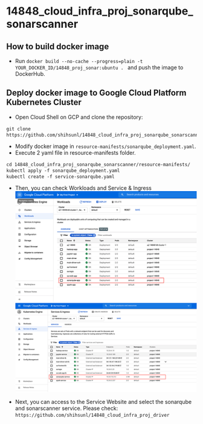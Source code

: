 # 14848_cloud_infra_proj_sonarqube_sonarscanner

## How to build docker image
- Run `docker build --no-cache --progress=plain -t YOUR_DOCKER_ID/14848_proj_sonar:ubuntu . ` and push the image to DockerHub.

## Deploy docker image to Google Cloud Platform Kubernetes Cluster
- Open Cloud Shell on GCP and clone the repository:
```
git clone https://github.com/shihsunl/14848_cloud_infra_proj_sonarqube_sonarscanner.git
```
- Modify docker image in `resource-manifests/sonarqube_deployment.yaml`.
- Execute 2 yaml file in resource-manifests folder.
```
cd 14848_cloud_infra_proj_sonarqube_sonarscanner/resource-manifests/
kubectl apply -f sonarqube_deployment.yaml 
kubectl create -f service-sonarqube.yaml
```
- Then, you can check Workloads and Service & Ingress
![workloads](screenshot/workloads.png)
![service](screenshot/service.png)

- Next, you can access to the Service Website and select the sonarqube and sonarscanner service. Please check: `https://github.com/shihsunl/14848_cloud_infra_proj_driver`
